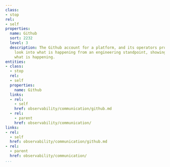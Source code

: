 ```yaml
---
class:
- stop
rel:
- self
properties:
  name: Github
  sort: 2232
  level: 3
  description: The Github account for a platform, and its operators provides a unique
    look into what is happening from an engineering standpoint, showing signals around
    what is happening.
entities:
- class:
  - stop
  rel:
  - self
  properties:
    name: Github
  links:
  - rel:
    - self
    href: observability/communication/github.md
  - rel:
    - parent
    href: observability/communication/
links:
- rel:
  - self
  href: observability/communication/github.md
- rel:
  - parent
  href: observability/communication/
...
```

